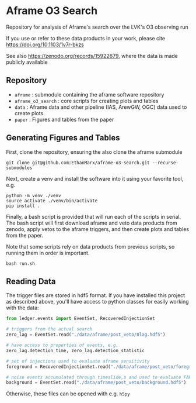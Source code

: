 # Aframe O3 Search 
Repository for analysis of Aframe's search over the LVK's O3 observing run 

If you use or refer to these data products in your work, please cite https://doi.org/10.1103/1v7r-bkzs

See also https://zenodo.org/records/15922679, where the data is made publicly available

## Repository

- `aframe` : submodule containing the aframe software repository
- `aframe_o3_search` : core scripts for creating plots and tables
- `data` : Aframe data and other pipeline (IAS, ArewGW, OGC) data used to create plots
- `paper` : Figures and tables from the paper

## Generating Figures and Tables
First, clone the repository, ensuring the also clone the aframe submodule

```
git clone git@github.com:EthanMarx/aframe-o3-search.git --recurse-submodules
```

Next, create a venv and install the software into it using your favorite tool, e.g.

```
python -m venv ./venv
source activate ./venv/bin/activate
pip install .
```

Finally, a bash script is provided that will run each of the scripts in serial.
The bash script will first download aframe and veto data products from zenodo,
apply vetos to the aframe triggers, and then create plots and tables from the paper.

Note that some scripts rely on data products from previous scripts, so
running them in order is important.

```
bash run.sh
```

## Reading Data

The trigger files are stored in hdf5 format. If you have installed this project as described above, 
you'll have access to python classes for easily working with the data:

```python
from ledger.events import EventSet, RecoveredInjectionSet

# triggers from the actual search
zero_lag = EventSet.read("./data/aframe/post_veto/0lag.hdf5")

# have access to properties of events, e.g.
zero_lag.detection_time, zero_lag.detection_statistic 

# set of injections used to evaluate aframe sensitivity
foreground = RecoveredInjectionSet.read("./data/aframe/post_veto/foreground.hdf5")

# noise events accumulated through timeslide,s and used to evaluate FAR of events
background = EventSet.read("./data/aframe/post_veto/background.hdf5")
```

Otherwise, these files can be opened with e.g. `h5py`
